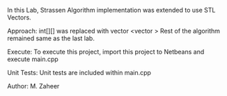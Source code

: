 In this Lab, Strassen Algorithm implementation was extended to use STL
Vectors. 

Approach:
int[][] was replaced with vector <vector <int> >
Rest of the algorithm remained same as the last lab.

Execute:
To execute this project, import this project to Netbeans and execute 
main.cpp

Unit Tests:
Unit tests are included within main.cpp

Author:
M. Zaheer
